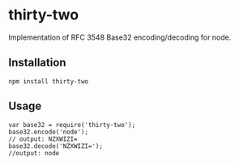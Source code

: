 # thirty-two

Implementation of RFC 3548 Base32 encoding/decoding for node.

## Installation
    
    npm install thirty-two

## Usage
    
    var base32 = require('thirty-two');
    base32.encode('node');
    // output: NZXWIZI=
    base32.decode('NZXWIZI=');
    //output: node
